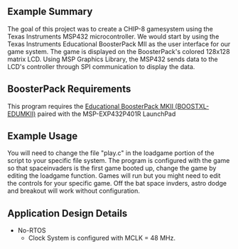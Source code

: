 ## Example Summary
The goal of this project was to create a CHIP-8 gamesystem using the Texas Instruments MSP432 microcontroller.
We would start by using the Texas Instruments Educational BoosterPack MII as the user interface for our game system.
The game is displayed on the BoosterPack's colored 128x128 matrix LCD. Using MSP Graphics Library, 
the MSP432 sends data to the LCD's controller through SPI communication to display the data.
## BoosterPack Requirements

This program requires the [Educational BoosterPack MKII (BOOSTXL-EDUMKII)](http://www.ti.com/tool/BOOSTXL-EDUMKII) paired with the MSP-EXP432P401R LaunchPad

## Example Usage

You will need to change the file "play.c" in the loadgame portion of the script to your specific file system. The program is configured with the game so that spaceinvaders is the first game booted up, change the game by editing the loadgame function. Games will run but you might need to edit the controls for your specific game. Off the bat space invders, astro dodge and breakout will work without configuration. 

## Application Design Details

* No-RTOS
  * Clock System is configured with MCLK = 48 MHz.
  
